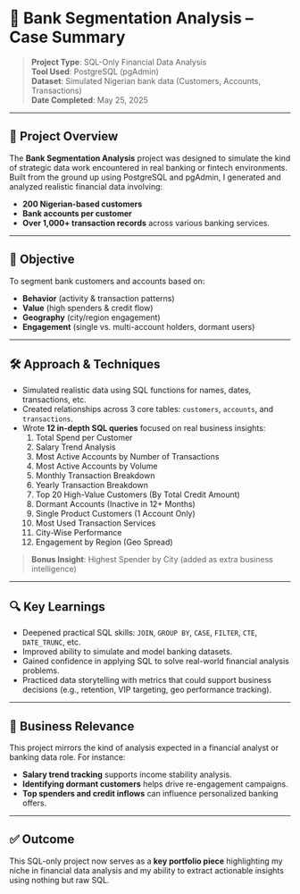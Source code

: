 # 🏦 Bank Segmentation Analysis – Case Summary

> **Project Type**: SQL-Only Financial Data Analysis  
> **Tool Used**: PostgreSQL (pgAdmin)  
> **Dataset**: Simulated Nigerian bank data (Customers, Accounts, Transactions)  
> **Date Completed**: May 25, 2025

---

## 📌 Project Overview

The **Bank Segmentation Analysis** project was designed to simulate the kind of strategic data work encountered in real banking or fintech environments. Built from the ground up using PostgreSQL and pgAdmin, I generated and analyzed realistic financial data involving:

- **200 Nigerian-based customers**
- **Bank accounts per customer**
- **Over 1,000+ transaction records** across various banking services.

---

## 🎯 Objective

To segment bank customers and accounts based on:
- **Behavior** (activity & transaction patterns)
- **Value** (high spenders & credit flow)
- **Geography** (city/region engagement)
- **Engagement** (single vs. multi-account holders, dormant users)

---

## 🛠️ Approach & Techniques

- Simulated realistic data using SQL functions for names, dates, transactions, etc.
- Created relationships across 3 core tables: `customers`, `accounts`, and `transactions`.
- Wrote **12 in-depth SQL queries** focused on real business insights:
  1. Total Spend per Customer  
  2. Salary Trend Analysis  
  3. Most Active Accounts by Number of Transactions  
  4. Most Active Accounts by Volume  
  5. Monthly Transaction Breakdown  
  6. Yearly Transaction Breakdown  
  7. Top 20 High-Value Customers (By Total Credit Amount)  
  8. Dormant Accounts (Inactive in 12+ Months)  
  9. Single Product Customers (1 Account Only)  
  10. Most Used Transaction Services  
  11. City-Wise Performance  
  12. Engagement by Region (Geo Spread)

> **Bonus Insight**: Highest Spender by City (added as extra business intelligence)

---

## 🔍 Key Learnings

- Deepened practical SQL skills: `JOIN`, `GROUP BY`, `CASE`, `FILTER`, `CTE`, `DATE_TRUNC`, etc.
- Improved ability to simulate and model banking datasets.
- Gained confidence in applying SQL to solve real-world financial analysis problems.
- Practiced data storytelling with metrics that could support business decisions (e.g., retention, VIP targeting, geo performance tracking).

---

## 🧠 Business Relevance

This project mirrors the kind of analysis expected in a financial analyst or banking data role. For instance:
- **Salary trend tracking** supports income stability analysis.
- **Identifying dormant customers** helps drive re-engagement campaigns.
- **Top spenders and credit inflows** can influence personalized banking offers.

---

## ✅ Outcome

This SQL-only project now serves as a **key portfolio piece** highlighting my niche in financial data analysis and my ability to extract actionable insights using nothing but raw SQL.


